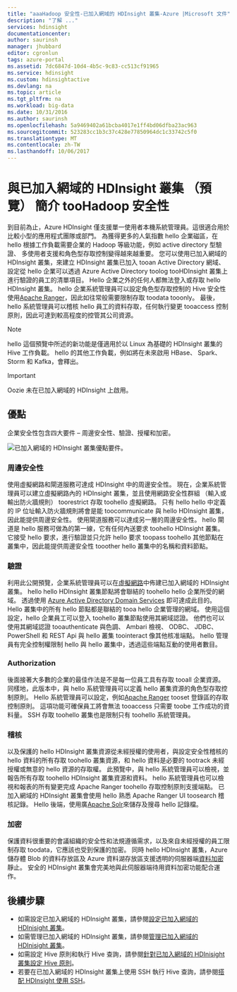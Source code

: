 ```yaml
---
title: "aaaHadoop 安全性-已加入網域的 HDInsight 叢集-Azure |Microsoft 文件"
description: "了解 ..."
services: hdinsight
documentationcenter: 
author: saurinsh
manager: jhubbard
editor: cgronlun
tags: azure-portal
ms.assetid: 7dc6847d-10d4-4b5c-9c83-cc513cf91965
ms.service: hdinsight
ms.custom: hdinsightactive
ms.devlang: na
ms.topic: article
ms.tgt_pltfrm: na
ms.workload: big-data
ms.date: 10/31/2016
ms.author: saurinsh
ms.openlocfilehash: 5a9469402a61bcba4017e1ff4bd06dfba23ac963
ms.sourcegitcommit: 523283cc1b3c37c428e77850964dc1c33742c5f0
ms.translationtype: MT
ms.contentlocale: zh-TW
ms.lasthandoff: 10/06/2017
---
```

# <a name="an-introduction-toohadoop-security-with-domain-joined-hdinsight-clusters-preview"></a>與已加入網域的 HDInsight 叢集 （預覽） 簡介 tooHadoop 安全性

到目前為止，Azure HDInsight 僅支援單一使用者本機系統管理員。這很適合用於比較小型的應用程式團隊或部門。 為獲得更多的人氣指數 hello 企業磁區，在 hello 根據工作負載需要企業的 Hadoop 等級功能，例如 active directory 型驗證、 多使用者支援和角色型存取控制變得越來越重要。 您可以使用已加入網域的 HDInsight 叢集，來建立 HDInsight 叢集已加入 tooan Active Directory 網域、 設定從 hello 企業可以透過 Azure Active Directory toolog tooHDInsight 叢集上進行驗證的員工的清單項目。 Hello 企業之外的任何人都無法登入或存取 hello HDInsight 叢集。 hello 企業系統管理員可以設定角色型存取控制的 Hive 安全性使用[Apache Ranger](http://hortonworks.com/apache/ranger/)，因此如往常般需要限制存取 toodata tooonly。 最後，hello 系統管理員可以稽核 hello 員工的資料存取，任何執行變更 tooaccess 控制原則，因此可達到較高程度的控管其公司資源。

> [!NOTE]
> hello 這個預覽中所述的新功能是僅適用於以 Linux 為基礎的 HDInsight 叢集的 Hive 工作負載。 hello 的其他工作負載，例如將在未來啟用 HBase、 Spark、 Storm 和 Kafka，會釋出。

> [!IMPORTANT]
> Oozie 未在已加入網域的 HDInsight 上啟用。

## <a name="benefits"></a>優點
企業安全性包含四大要件 – 周邊安全性、驗證、授權和加密。

![已加入網域的 HDInsight 叢集優點要件](./media/hdinsight-domain-joined-introduction/hdinsight-domain-joined-four-pillars.png)。

### <a name="perimeter-security"></a>周邊安全性
使用虛擬網路和閘道服務可達成 HDInsight 中的周邊安全性。 現在，企業系統管理員可以建立虛擬網路內的 HDInsight 叢集，並且使用網路安全性群組 （輸入或輸出防火牆規則） toorestrict 存取 toohello 虛擬網路。 只有 hello hello 中定義的 IP 位址輸入防火牆規則將會是能 toocommunicate 與 hello HDInsight 叢集，因此能提供周邊安全性。 使用閘道服務可以達成另一層的周邊安全性。 hello 閘道是 hello 服務可做為的第一線，它有任何內送要求 toohello HDInsight 叢集。 它接受 hello 要求，進行驗證並只允許 hello 要求 toopass toohello 其他節點在叢集中，因此能提供周邊安全性 tooother hello 叢集中的名稱和資料節點。

### <a name="authentication"></a>驗證
利用此公開預覽，企業系統管理員可以在[虛擬網路](https://azure.microsoft.com/services/virtual-network/)中佈建已加入網域的 HDInsight 叢集。 hello hello HDInsight 叢集節點將會聯結的 toohello hello 企業所受的網域。 透過使用 [Azure Active Directory Domain Services](../active-directory-domain-services/active-directory-ds-overview.md) 即可達成此目的。 Hello 叢集中的所有 hello 節點都是聯結的 tooa hello 企業管理的網域。 使用這個設定，hello 企業員工可以登入 toohello 叢集節點使用其網域認證。 他們也可以使用其網域認證 tooauthenticate 與色調、 Ambari 檢視、 ODBC、 JDBC、 PowerShell 和 REST Api 與 hello 叢集 toointeract 像其他核准端點。 hello 管理員有完全控制權限制 hello 與 hello 叢集中，透過這些端點互動的使用者數目。

### <a name="authorization"></a>Authorization
後面接著大多數的企業的最佳作法是不是每一位員工具有存取 tooall 企業資源。 同樣地，此版本中，與 hello 系統管理員可以定義 hello 叢集資源的角色型存取控制原則。 Hello 系統管理員可以設定，例如[Apache Ranger](http://hortonworks.com/apache/ranger/) tooset 登錄區的存取控制原則。 這項功能可確保員工將會無法 tooaccess 只需要 toobe 工作成功的資料量。 SSH 存取 toohello 叢集也是限制只有 toohello 系統管理員。

### <a name="auditing"></a>稽核
以及保護的 hello HDInsight 叢集資源從未經授權的使用者，與設定安全性稽核的 hello 資料的所有存取 toohello 叢集資源，和 hello 資料是必要的 tootrack 未經授權或無意的 hello 資源的存取權。 此預覽中，與 hello 系統管理員可以檢視，並報告所有存取 toohello HDInsight 叢集資源和資料。 hello 系統管理員也可以檢視和報表的所有變更完成 Apache Ranger toohello 存取控制原則支援端點。 已加入網域的 HDInsight 叢集會使用 hello 熟悉 Apache Ranger UI toosearch 稽核記錄。 Hello 後端，使用廣[Apache Solr](http://hortonworks.com/apache/solr/)來儲存及搜尋 hello 記錄檔。

### <a name="encryption"></a>加密
保護資料很重要的會議組織的安全性和法規遵循需求，以及來自未經授權的員工限制存取 toodata，它應該也受到保護的加密。 同時 hello HDInsight 叢集，Azure 儲存體 Blob 的資料存放區及 Azure 資料湖存放區支援透明的伺服器端[資料加密](../storage/common/storage-service-encryption.md)靜止。 安全的 HDInsight 叢集會完美地與此伺服器端待用資料加密功能配合運作。

## <a name="next-steps"></a>後續步驟
* 如需設定已加入網域的 HDInsight 叢集，請參閱[設定已加入網域的 HDInisight 叢集](hdinsight-domain-joined-configure.md)。
* 如需管理已加入網域的 HDInsight 叢集，請參閱[管理已加入網域的 HDInisight 叢集](hdinsight-domain-joined-manage.md)。
* 如需設定 Hive 原則和執行 Hive 查詢，請參閱[針對已加入網域的 HDInisight 叢集設定 Hive 原則](hdinsight-domain-joined-run-hive.md)。
* 若要在已加入網域的 HDInsight 叢集上使用 SSH 執行 Hive 查詢，請參閱[搭配 HDInsight 使用 SSH](hdinsight-hadoop-linux-use-ssh-unix.md#domainjoined)。
